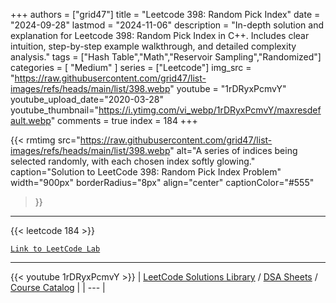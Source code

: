 
+++
authors = ["grid47"]
title = "Leetcode 398: Random Pick Index"
date = "2024-09-28"
lastmod = "2024-11-06"
description = "In-depth solution and explanation for Leetcode 398: Random Pick Index in C++. Includes clear intuition, step-by-step example walkthrough, and detailed complexity analysis."
tags = ["Hash Table","Math","Reservoir Sampling","Randomized"]
categories = [
    "Medium"
]
series = ["Leetcode"]
img_src = "https://raw.githubusercontent.com/grid47/list-images/refs/heads/main/list/398.webp"
youtube = "1rDRyxPcmvY"
youtube_upload_date="2020-03-28"
youtube_thumbnail="https://i.ytimg.com/vi_webp/1rDRyxPcmvY/maxresdefault.webp"
comments = true
index = 184
+++


{{< rmtimg 
    src="https://raw.githubusercontent.com/grid47/list-images/refs/heads/main/list/398.webp" 
    alt="A series of indices being selected randomly, with each chosen index softly glowing."
    caption="Solution to LeetCode 398: Random Pick Index Problem"
    width="900px"
    borderRadius="8px"
    align="center" 
    captionColor="#555"
>}}
---
{{< leetcode 184 >}}

[`Link to LeetCode Lab`](https://leetcode.com/problems/random-pick-index/description/)

---
{{< youtube 1rDRyxPcmvY >}}
| [LeetCode Solutions Library](https://grid47.xyz/leetcode/) / [DSA Sheets](https://grid47.xyz/sheets/) / [Course Catalog](https://grid47.xyz/courses/) |
| --- |
